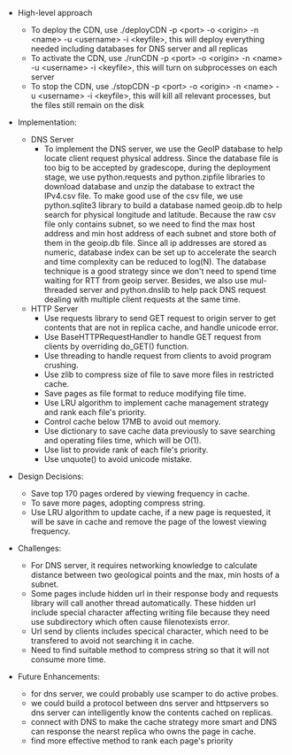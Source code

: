 - High-level approach
    - To deploy the CDN, use ./deployCDN -p \<port> -o \<origin> -n \<name> -u \<username> -i \<keyfile>, this will deploy everything needed including databases for DNS server and all replicas
    - To activate the CDN, use ./runCDN -p \<port> -o \<origin> -n \<name> -u \<username> -i \<keyfile>, this will turn on subprocesses on each server
    - To stop the CDN, use ./stopCDN -p \<port> -o \<origin> -n \<name> -u \<username> -i \<keyfile>, this will kill all relevant processes, but the files still remain on the disk

- Implementation:
    - DNS Server
      - To implement the DNS server, we use the GeoIP database to help locate client request physical address.
Since the database file is too big to be accepted by gradescope, during the deployment stage, we use python.requests and python.zipfile libraries to download database and unzip the database to extract the IPv4.csv file. To make good use of the csv file, we use python.sqlite3 library to build a database named geoip.db to help search for physical longitude and latitude. Because the raw csv file only contains subnet, so we need to find the max host address and min host address of each subnet and store both of them in the geoip.db file. Since all ip addresses are stored as numeric, database index can be set up to accelerate the search and time complexity can be reduced to log(N).
The database technique is a good strategy since we don't need to spend time waiting for RTT from geoip server. Besides, we also use mul-threaded server and python.dnslib to help pack DNS request dealing with multiple client requests at the same time.
    - HTTP Server
      - Use requests library to send GET request to origin server to get contents that are not in replica cache, and handle unicode error.
      - Use BaseHTTPRequestHandler to handle GET request from clients by overriding do_GET() function.
      - Use threading to handle request from clients to avoid program crushing.
      - Use zlib to compress size of file to save more files in restricted cache.
      - Save pages as file format to reduce modifying file time.
      - Use LRU algorithm to implement cache management strategy and rank each file's priority.
      - Control cache below 17MB to avoid out memory.
      - Use dictionary to save cache data previously to save searching and operating files time, which will be O(1).
      - Use list to provide rank of each file's priority.
      - Use unquote() to avoid unicode mistake.
- Design Decisions:
    - Save top 170 pages ordered by viewing frequency in cache.
    - To save more pages, adopting compress string.
    - Use LRU algorithm to update cache, if a new page is requested, it will be save in cache and remove the page of the lowest viewing frequency.

- Challenges:
    - For DNS server, it requires networking knowledge to calculate distance between two geological points and the max, min hosts of a subnet.
    - Some pages include hidden url in their response body and requests library will call another thread automatically. These hidden url include special character affecting writing file because they need use subdirectory which often cause filenotexists error.
    - Url send by clients includes specical character, which need to be transfered to avoid not searching it in cache.
    - Need to find suitable method to compress string so that it will not consume more time.

- Future Enhancements:
    - for dns server, we could probably use scamper to do active probes.
    - we could build a protocol between dns server and httpservers so dns server can intelligently know the contents cached on replicas. 
    - connect with DNS to make the cache strategy more smart and DNS can response the nearst replica who owns the page in cache.
    - find more effective method to rank each page's priority